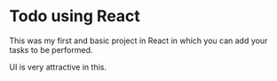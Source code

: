  # Todo using React

This was my first and basic project in React in which you can add your tasks to be performed.   

UI is very attractive in this.


 



  




 




 





 



 




 














 



















































































